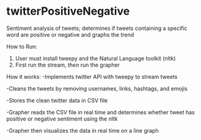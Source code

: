 # twitterPositiveNegative
Sentiment analysis of tweets; determines if tweets containing a specific word are positive or negative and graphs the trend


How to Run:
1. User must install tweepy and the Natural Language toolkit (nltk)
2. First run the stream, *then* run the grapher


How it works:
-Implements twitter API with tweepy to stream tweets

-Cleans the tweets by removing usernames, links, hashtags, and emojis

-Stores the clean twitter data in CSV file

-Grapher reads the CSV file in real time and determines whether tweet has positive or negative sentiment using the nltk

-Grapher then visualizes the data in real time on a line graph
